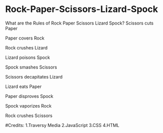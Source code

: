 # Rock-Paper-Scissors-Lizard-Spock


What are the Rules of Rock Paper Scissors Lizard Spock?
  Scissors cuts Paper
  
  Paper covers Rock
  
  Rock crushes Lizard
  
  Lizard poisons Spock
  
  Spock smashes Scissors
  
  Scissors decapitates Lizard
  
  Lizard eats Paper
  
  Paper disproves Spock
  
  Spock vaporizes Rock
  
  Rock crushes Scissors



#Credits:
1.Traversy Media
2.JavaScript
3.CSS
4.HTML

